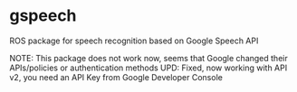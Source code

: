 gspeech
=======

ROS package for speech recognition based on Google Speech API



NOTE: This package does not work now, seems that Google changed their APIs/policies or authentication  methods
UPD: Fixed, now working with API v2, you need an API Key from  Google Developer Console
